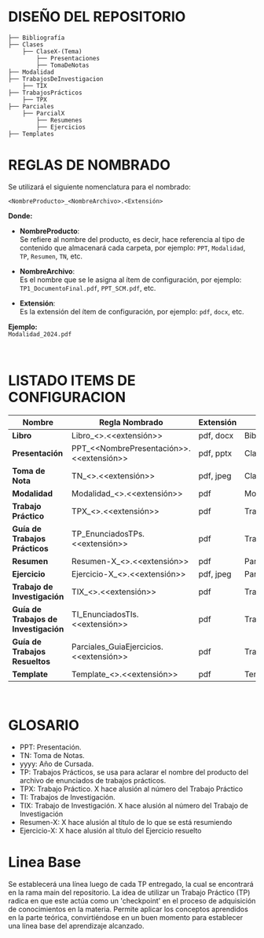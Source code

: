 # DISEÑO DEL REPOSITORIO
```
├── Bibliografía 
├── Clases 
    ├── ClaseX-(Tema) 
        ├── Presentaciones 
        ├── TomaDeNotas 
├── Modalidad 
├── TrabajosDeInvestigacion
    ├── TIX
├── TrabajosPrácticos 
    ├── TPX 
├── Parciales
    ├── ParcialX
        ├── Resumenes
        ├── Ejercicios
├── Templates

```


# REGLAS DE NOMBRADO

Se utilizará el siguiente nomenclatura para el nombrado:

`<NombreProducto>_<NombreArchivo>.<Extensión>`

**Donde:**

- **NombreProducto**:  
  Se refiere al nombre del producto, es decir, hace referencia al tipo de contenido que almacenará cada carpeta, por ejemplo: `PPT`, `Modalidad`, `TP`, `Resumen`, `TN`, etc.


- **NombreArchivo**:  
  Es el nombre que se le asigna al ítem de configuración, por ejemplo: `TP1_DocumentoFinal.pdf`, `PPT_SCM.pdf`, etc.

- **Extensión**:  
  Es la extensión del ítem de configuración, por ejemplo: `pdf`, `docx`, etc.

**Ejemplo:**  
`Modalidad_2024.pdf`

<br>

# LISTADO ITEMS DE CONFIGURACION

| **Nombre**                           | **Regla Nombrado**                           | **Extensión**   | **Ubicación**                            |
|--------------------------------------|----------------------------------------------|----------------|-------------------------------------------|
| **Libro**                            | Libro_<<NombreLibro>>.<<extensión>>          | pdf, docx      | Bibliografía/                             |
| **Presentación**                     | PPT_<<NombrePresentación>>.<<extensión>>     | pdf, pptx      | Clases/ClaseX/Presentaciones              |
| **Toma de Nota**                     | TN_<<NombreEstudiante>>.<<extensión>>        | pdf, jpeg      | Clases/ClaseX/TomaDeNotas                 |
| **Modalidad**                        | Modalidad_<<yyyy>>.<<extensión>>             | pdf            | Modalidad/                                |
| **Trabajo Práctico**                 | TPX_<<Nombre>>.<<extensión>>                 | pdf            | TrabajosPracticos/TPX                     |
| **Guía de Trabajos Prácticos**       | TP_EnunciadosTPs.<<extensión>>               | pdf            | TrabajosPracticos/                        |
| **Resumen**                          | Resumen-X_<<NombreEstudiante>>.<<extensión>> | pdf            | Parciales/ParcialX/Resúmenes              |
| **Ejercicio**                        | Ejercicio-X_<<NombreEstudiante>>.<<extensión>>| pdf, jpeg      | Parciales/ParcialX/Ejercicios             |
| **Trabajo de Investigación**         | TIX_<<Nombre>>.<<extensión>>                 | pdf            | TrabajosDeInvestigacion/TIX               |
| **Guía de Trabajos de Investigación**| TI_EnunciadosTIs.<<extensión>>               | pdf            | TrabajosDeInvestigacion/                  |
| **Guía de Trabajos Resueltos**       | Parciales_GuiaEjercicios.<<extensión>>       | pdf            | TrabajosResueltos/                        |
| **Template**                         | Template_<<Nombre>>.<<extensión>>            | pdf            | Templates/                                |

<br>

# GLOSARIO

- PPT: Presentación.
- TN: Toma de Notas.
- yyyy: Año de Cursada.
- TP: Trabajos Prácticos, se usa para aclarar el nombre del producto del archivo de enunciados de trabajos prácticos.
- TPX: Trabajo Práctico. X hace alusión al número del Trabajo Práctico
- TI: Trabajos de Investigación.
- TIX: Trabajo de Investigación. X hace alusión al número del Trabajo de Investigación
- Resumen-X: X hace alusión al título de lo que se está resumiendo
- Ejercicio-X: X hace alusión al título del Ejercicio resuelto

# Linea Base

Se establecerá una línea luego de cada TP entregado, la cual se encontrará en la rama main del repositorio.
La idea de utilizar un Trabajo Práctico (TP) radica en que este actúa como un 'checkpoint' en el proceso de adquisición de conocimientos en la materia. Permite aplicar los conceptos aprendidos en la parte teórica, convirtiéndose en un buen momento para establecer una línea base del aprendizaje alcanzado.

